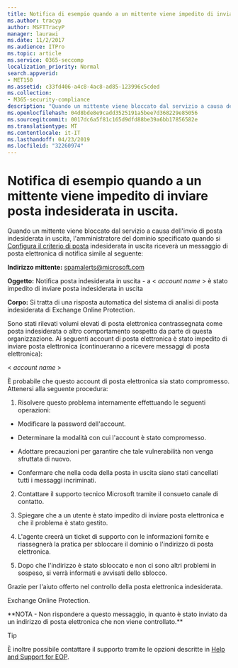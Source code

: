 ```yaml
---
title: Notifica di esempio quando a un mittente viene impedito di inviare posta indesiderata in uscita.
ms.author: tracyp
author: MSFTTracyP
manager: laurawi
ms.date: 11/2/2017
ms.audience: ITPro
ms.topic: article
ms.service: O365-seccomp
localization_priority: Normal
search.appverid:
- MET150
ms.assetid: c33fd406-a4c8-4ac8-ad85-123996c5cded
ms.collection:
- M365-security-compliance
description: "Quando un mittente viene bloccato dal servizio a causa dell'invio di posta indesiderata in uscita, l'amministratore del dominio specificato quando si configura il criterio di posta indesiderata in uscita riceverà un messaggio di posta elettronica di notifica simile al seguente:"
ms.openlocfilehash: 04d8bde8e9cadd3525191a5bee7d368229e85056
ms.sourcegitcommit: 0017dc6a5f81c165d9dfd88be39a6bb17856582e
ms.translationtype: MT
ms.contentlocale: it-IT
ms.lasthandoff: 04/23/2019
ms.locfileid: "32260974"
---
```

# <a name="sample-notification-when-a-sender-is-blocked-sending-outbound-spam"></a>Notifica di esempio quando a un mittente viene impedito di inviare posta indesiderata in uscita.

Quando un mittente viene bloccato dal servizio a causa dell'invio di posta indesiderata in uscita, l'amministratore del dominio specificato quando si [Configura il criterio di posta](configure-the-outbound-spam-policy.md) indesiderata in uscita riceverà un messaggio di posta elettronica di notifica simile al seguente: 
  
 **Indirizzo mittente:** spamalerts@microsoft.com 
  
 **Oggetto:** Notifica posta indesiderata in uscita - a \<  *account name*  \> è stato impedito di inviare posta indesiderata in uscita 
  
 **Corpo:** Si tratta di una risposta automatica del sistema di analisi di posta indesiderata di Exchange Online Protection. 
  
Sono stati rilevati volumi elevati di posta elettronica contrassegnata come posta indesiderata o altro comportamento sospetto da parte di questa organizzazione. Ai seguenti account di posta elettronica è stato impedito di inviare posta elettronica (continueranno a ricevere messaggi di posta elettronica):
  
\< *account name*  \> 
  
È probabile che questo account di posta elettronica sia stato compromesso. Attenersi alla seguente procedura:
  
1. Risolvere questo problema internamente effettuando le seguenti operazioni:
    
  - Modificare la password dell'account.
    
  - Determinare la modalità con cui l'account è stato compromesso.
    
  - Adottare precauzioni per garantire che tale vulnerabilità non venga sfruttata di nuovo.
    
  - Confermare che nella coda della posta in uscita siano stati cancellati tutti i messaggi incriminati.
    
2. Contattare il supporto tecnico Microsoft tramite il consueto canale di contatto.
    
3. Spiegare che a un utente è stato impedito di inviare posta elettronica e che il problema è stato gestito.
    
4. L'agente creerà un ticket di supporto con le informazioni fornite e riassegnerà la pratica per sbloccare il dominio o l'indirizzo di posta elettronica.
    
5. Dopo che l'indirizzo è stato sbloccato e non ci sono altri problemi in sospeso, si verrà informati e avvisati dello sblocco.
    
Grazie per l'aiuto offerto nel controllo della posta elettronica indesiderata.
  
Exchange Online Protection.
  
\*\*NOTA - Non rispondere a questo messaggio, in quanto è stato inviato da un indirizzo di posta elettronica che non viene controllato.\*\*
  
> [!TIP]
> È inoltre possibile contattare il supporto tramite le opzioni descritte in [Help and Support for EOP](eop/help-and-support-for-eop.md). 
  

